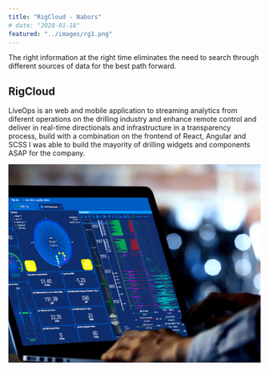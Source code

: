 ```yaml
---
title: "RigCloud - Nabors"
# date: "2020-01-18"
featured: "../images/rg1.png"
---
```


The right information at the right time eliminates the need to search through different sources of data for the best path forward.

## RigCloud

LiveOps is an web and mobile application to streaming analytics from diferent operations on the drilling industry and enhance remote control and deliver in real-time directionals and infrastructure in a transparency process, build with a combination on the frontend of React, Angular and SCSS I was able to build the mayority of drilling widgets and components ASAP for the company. 

![gatsby tutorial](../images/rg.png)

